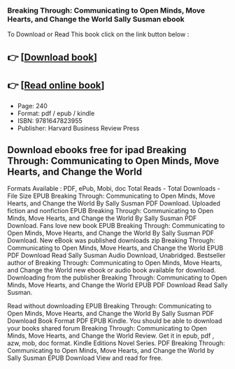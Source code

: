 ### Breaking Through: Communicating to Open Minds, Move Hearts, and Change the World Sally Susman ebook

To Download or Read This book click on the link button below :

## 👉  [**[Download book](http://get-pdfs.com/download.php?group=book&from=github.com&id=663693&lnk=1061 "Download book")**]

## 👉  [**[Read online book](http://get-pdfs.com/download.php?group=book&from=github.com&id=663693&lnk=1061 "Read online book")**]


* Page: 240
* Format: pdf / epub / kindle
* ISBN: 9781647823955
* Publisher: Harvard Business Review Press



## Download ebooks free for ipad Breaking Through: Communicating to Open Minds, Move Hearts, and Change the World


Formats Available : PDF, ePub, Mobi, doc Total Reads - Total Downloads - File Size EPUB Breaking Through: Communicating to Open Minds, Move Hearts, and Change the World By Sally Susman PDF Download. Uploaded fiction and nonfiction EPUB Breaking Through: Communicating to Open Minds, Move Hearts, and Change the World By Sally Susman PDF Download. Fans love new book EPUB Breaking Through: Communicating to Open Minds, Move Hearts, and Change the World By Sally Susman PDF Download. New eBook was published downloads zip Breaking Through: Communicating to Open Minds, Move Hearts, and Change the World EPUB PDF Download Read Sally Susman Audio Download, Unabridged. Bestseller author of Breaking Through: Communicating to Open Minds, Move Hearts, and Change the World new ebook or audio book available for download. Downloading from the publisher Breaking Through: Communicating to Open Minds, Move Hearts, and Change the World EPUB PDF Download Read Sally Susman.

Read without downloading EPUB Breaking Through: Communicating to Open Minds, Move Hearts, and Change the World By Sally Susman PDF Download Book Format PDF EPUB Kindle. You should be able to download your books shared forum Breaking Through: Communicating to Open Minds, Move Hearts, and Change the World Review. Get it in epub, pdf , azw, mob, doc format. Kindle Editions Novel Series. PDF Breaking Through: Communicating to Open Minds, Move Hearts, and Change the World by Sally Susman EPUB Download View and read for free.





